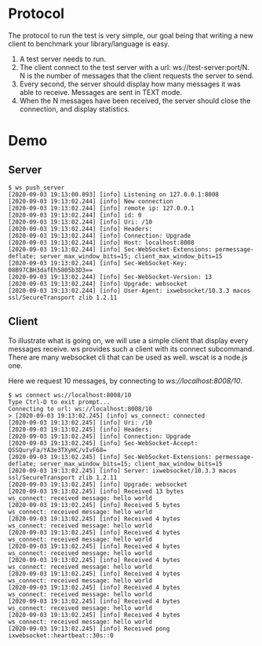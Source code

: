 # Protocol

The protocol to run the test is very simple, our goal being that writing a new client to benchmark your library/language is easy.

1. A test server needs to run.
2. The client connect to the test server with a url: ws://test-server:port/N. N is the number of messages that the client requests the server to send.
3. Every second, the server should display how many messages it was able to receive. Messages are sent in TEXT mode.
4. When the N messages have been received, the server should close the connection, and display statistics.

# Demo

## Server

```
$ ws push_server
[2020-09-03 19:13:00.093] [info] Listening on 127.0.0.1:8008
[2020-09-03 19:13:02.244] [info] New connection
[2020-09-03 19:13:02.244] [info] remote ip: 127.0.0.1
[2020-09-03 19:13:02.244] [info] id: 0
[2020-09-03 19:13:02.244] [info] Uri: /10
[2020-09-03 19:13:02.244] [info] Headers:
[2020-09-03 19:13:02.244] [info] Connection: Upgrade
[2020-09-03 19:13:02.244] [info] Host: localhost:8008
[2020-09-03 19:13:02.244] [info] Sec-WebSocket-Extensions: permessage-deflate; server_max_window_bits=15; client_max_window_bits=15
[2020-09-03 19:13:02.244] [info] Sec-WebSocket-Key: 08B97CBH3dafEh5805b3D3==
[2020-09-03 19:13:02.244] [info] Sec-WebSocket-Version: 13
[2020-09-03 19:13:02.244] [info] Upgrade: websocket
[2020-09-03 19:13:02.244] [info] User-Agent: ixwebsocket/10.3.3 macos ssl/SecureTransport zlib 1.2.11
```

## Client

To illustrate what is going on, we will use a simple client that display every messages receive. ws provides such a client with its connect subcommand. There are many websocket cli that can be used as well. wscat is a node.js one.

Here we request 10 messages, by connecting to *ws://localhost:8008/10*.

```
$ ws connect ws://localhost:8008/10
Type Ctrl-D to exit prompt...
Connecting to url: ws://localhost:8008/10
> [2020-09-03 19:13:02.245] [info] ws_connect: connected
[2020-09-03 19:13:02.245] [info] Uri: /10
[2020-09-03 19:13:02.245] [info] Headers:
[2020-09-03 19:13:02.245] [info] Connection: Upgrade
[2020-09-03 19:13:02.245] [info] Sec-WebSocket-Accept: QSSQuryFa/YA3e3TXyHC/vIvF68=
[2020-09-03 19:13:02.245] [info] Sec-WebSocket-Extensions: permessage-deflate; server_max_window_bits=15; client_max_window_bits=15
[2020-09-03 19:13:02.245] [info] Server: ixwebsocket/10.3.3 macos ssl/SecureTransport zlib 1.2.11
[2020-09-03 19:13:02.245] [info] Upgrade: websocket
[2020-09-03 19:13:02.245] [info] Received 13 bytes
ws_connect: received message: hello world
[2020-09-03 19:13:02.245] [info] Received 5 bytes
ws_connect: received message: hello world
[2020-09-03 19:13:02.245] [info] Received 4 bytes
ws_connect: received message: hello world
[2020-09-03 19:13:02.245] [info] Received 4 bytes
ws_connect: received message: hello world
[2020-09-03 19:13:02.245] [info] Received 4 bytes
ws_connect: received message: hello world
[2020-09-03 19:13:02.245] [info] Received 4 bytes
ws_connect: received message: hello world
[2020-09-03 19:13:02.245] [info] Received 4 bytes
ws_connect: received message: hello world
[2020-09-03 19:13:02.245] [info] Received 4 bytes
ws_connect: received message: hello world
[2020-09-03 19:13:02.245] [info] Received 4 bytes
ws_connect: received message: hello world
[2020-09-03 19:13:02.245] [info] Received 4 bytes
ws_connect: received message: hello world
[2020-09-03 19:13:02.245] [info] Received pong ixwebsocket::heartbeat::30s::0
```
